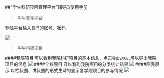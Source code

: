 ##“学生科研项目管理平台”辅导员使用手册

>###登录平台

登陆平台输入自己的账号、密码

![](http://i.imgur.com/pL3gK89.jpg)


>###科研项目

####我院项目
可以看到我院科研项目的基本信息，点击`导出EXCEL`可以导出我院项目的信息
![](http://i.imgur.com/rlLpoAS.jpg)
####全校项目
可以看到我院项目的分类统计结果
![](http://i.imgur.com/8q3pYCC.jpg)
####图表展示
以柱状图、饼状图的形式生动的显示各学院项目的参与情况
![](http://i.imgur.com/CSAyBPD.jpg)
